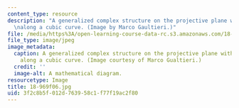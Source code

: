 ```yaml
---
content_type: resource
description: "A generalized complex structure on the projective plane with type change\r\
  \nalong a cubic curve. (Image by Marco Gaultieri.)"
file: /media/https%3A/open-learning-course-data-rc.s3.amazonaws.com/18-969-topics-in-geometry-dirac-geometry-fall-2006/3f2c8b5f012d763958c1f77f19ac2f80_18-969f06.jpg
file_type: image/jpeg
image_metadata:
  caption: A generalized complex structure on the projective plane with type change
    along a cubic curve. (Image courtesy of Marco Gualtieri.)
  credit: ''
  image-alt: A mathematical diagram.
resourcetype: Image
title: 18-969f06.jpg
uid: 3f2c8b5f-012d-7639-58c1-f77f19ac2f80
---
```

